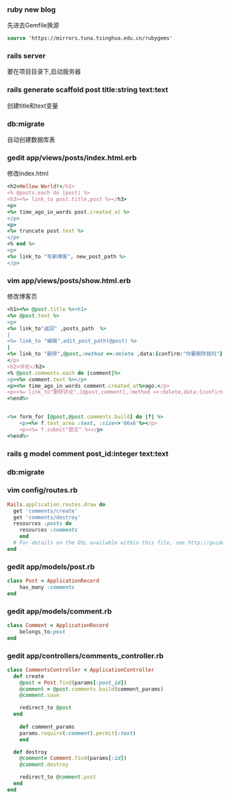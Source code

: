 ### ruby new blog

先进去Gemfile换源

```tcl
source 'https://mirrors.tuna.tsinghua.edu.cn/rubygems'
```



### rails server

要在项目目录下,启动服务器



### rails generate scaffold post title:string text:text

创建title和text变量



### db:migrate

自动创建数据库表



### gedit app/views/posts/index.html.erb

修改index.html

```ruby
<h2>Hellow World!</h2>
<% @posts.each do |post| %>
<h3><%= link_to post.title,post %></h3>
<p>
<%= time_ago_in_words post.created_at %>
</p>
<p>
<%= truncate post.text %>
</p>
<% end %>
<p>
<%= link_to "写新博客", new_post_path %>
</p>
```



### vim app/views/posts/show.html.erb

修改博客页

```ruby
<h1><%= @post.title %><h1>
<%= @post.text %>
<p>
<%= link_to"返回" ,posts_path  %>
|
<%= link_to "编辑",edit_post_path(@post) %>
|
<%= link_to "删除",@post,:method =>:delete ,data:{confirm:"你要删除我吗"} %>
</p>
<h2>评论</h2>
<% @post.comments.each do |comment|%>
<p><%= comment.text %></p>
<p><%= time_ago_in_words comment.created_at%>ago.</p>
<p><%= link_to"删除评论",[@post,comment],:method =>:delete,data:{confirm:"删掉删掉"} %></p>
<%end%>


<%= form_for [@post,@post.comments.build] do |f| %>
	<p><%= f.text_area :text, :size=>'66x6'%></p>
	<p><%= f.submit"提交" %></p>
<%end%>
```



### rails g model comment post_id:integer text:text

### db:migrate

### vim config/routes.rb

```ruby
Rails.application.routes.draw do
  get 'comments/create'
  get 'comments/destroy'
  resources :posts do
	resources :comments
	end
  # For details on the DSL available within this file, see http://guides.rubyonrails.org/routing.html
end
```



### gedit app/models/post.rb

```ruby	
class Post < ApplicationRecord
	has_many :comments
end
```



### gedit app/models/comment.rb 

```ruby
class Comment < ApplicationRecord
	belongs_to:post	
end
```



### gedit app/controllers/comments_controller.rb

```ruby
class CommentsController < ApplicationController
  def create
  	@post = Post.find(params[:post_id])
	@comment = @post.comments.build(comment_params)
	@comment.save

	redirect_to @post
  end
	
  	def comment_params
	params.require(:comment).permit(:text)
	end

  def destroy
 	@comment= Comment.find(params[:id])
	@comment.destroy

	redirect_to @comment.post
  end
end
```



### 